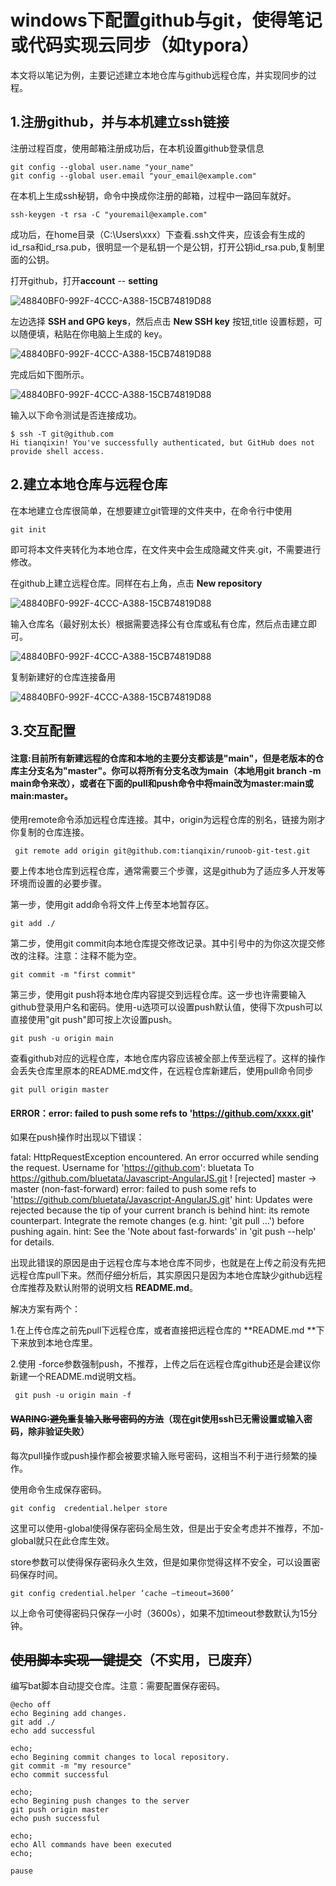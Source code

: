 # windows下配置github与git，使得笔记或代码实现云同步（如typora）

本文将以笔记为例，主要记述建立本地仓库与github远程仓库，并实现同步的过程。

## 1.注册github，并与本机建立ssh链接

注册过程百度，使用邮箱注册成功后，在本机设置github登录信息

```
git config --global user.name "your_name"
git config --global user.email "your_email@example.com"
```

在本机上生成ssh秘钥，命令中换成你注册的邮箱，过程中一路回车就好。

```
ssh-keygen -t rsa -C "youremail@example.com"
```

成功后，在home目录（C:\Users\xxx）下查看.ssh文件夹，应该会有生成的id_rsa和id_rsa.pub，很明显一个是私钥一个是公钥，打开公钥id_rsa.pub,复制里面的公钥。

打开github，打开**account** -- **setting**

![48840BF0-992F-4CCC-A388-15CB74819D88](image/48840BF0-992F-4CCC-A388-15CB74819D88.jpg)

左边选择 **SSH and GPG keys**，然后点击 **New SSH key** 按钮,title 设置标题，可以随便填，粘贴在你电脑上生成的 key。

![48840BF0-992F-4CCC-A388-15CB74819D88](image/48840BF0-992F-4CCC-A388-15CB74819D88-1594977854159.jpg)

完成后如下图所示。

![48840BF0-992F-4CCC-A388-15CB74819D88](image/48840BF0-992F-4CCC-A388-15CB74819D88-1594977898757.jpg)

输入以下命令测试是否连接成功。

```
$ ssh -T git@github.com
Hi tianqixin! You've successfully authenticated, but GitHub does not provide shell access.
```



## 2.建立本地仓库与远程仓库

在本地建立仓库很简单，在想要建立git管理的文件夹中，在命令行中使用

```
git init
```

即可将本文件夹转化为本地仓库，在文件夹中会生成隐藏文件夹.git，不需要进行修改。

在github上建立远程仓库。同样在右上角，点击 **New repository**

![48840BF0-992F-4CCC-A388-15CB74819D88](image/48840BF0-992F-4CCC-A388-15CB74819D88-1594978434972.jpg)

输入仓库名（最好别太长）根据需要选择公有仓库或私有仓库，然后点击建立即可。

![48840BF0-992F-4CCC-A388-15CB74819D88](image/48840BF0-992F-4CCC-A388-15CB74819D88-1594978520906.jpg)

复制新建好的仓库连接备用

![48840BF0-992F-4CCC-A388-15CB74819D88](image/20220212002109.png)

## 3.交互配置
#### 注意:目前所有新建远程的仓库和本地的主要分支都该是"main"，但是老版本的仓库主分支名为"master"。你可以将所有分支名改为main（本地用git branch -m main命令来改），或者在下面的pull和push命令中将main改为master:main或main:master。

使用remote命令添加远程仓库连接。其中，origin为远程仓库的别名，链接为刚才你复制的仓库连接。

```
 git remote add origin git@github.com:tianqixin/runoob-git-test.git
```

要上传本地仓库到远程仓库，通常需要三个步骤，这是github为了适应多人开发等环境而设置的必要步骤。

第一步，使用git add命令将文件上传至本地暂存区。

```
git add ./
```

第二步，使用git commit向本地仓库提交修改记录。其中引号中的为你这次提交修改的注释。注意：注释不能为空。

```
git commit -m "first commit"
```

第三步，使用git push将本地仓库内容提交到远程仓库。这一步也许需要输入github登录用户名和密码。使用-u选项可以设置push默认值，使得下次push可以直接使用"git push"即可按上次设置push。

```
git push -u origin main
```

查看github对应的远程仓库，本地仓库内容应该被全部上传至远程了。这样的操作会丢失仓库里原本的README.md文件，在远程仓库新建后，使用pull命令同步

```
git pull origin master
```


#### ERROR：error: failed to push some refs to 'https://github.com/xxxx.git'

如果在push操作时出现以下错误：

fatal: HttpRequestException encountered.
An error occurred while sending the request.
Username for 'https://github.com': bluetata
To https://github.com/bluetata/Javascript-AngularJS.git
! [rejected] master -> master (non-fast-forward)
error: failed to push some refs to 'https://github.com/bluetata/Javascript-AngularJS.git'
hint: Updates were rejected because the tip of your current branch is behind
hint: its remote counterpart. Integrate the remote changes (e.g.
hint: 'git pull ...') before pushing again.
hint: See the 'Note about fast-forwards' in 'git push --help' for details.

出现此错误的原因是由于远程仓库与本地仓库不同步，也就是在上传之前没有先把远程仓库pull下来。然而仔细分析后，其实原因只是因为本地仓库缺少github远程仓库推荐及默认附带的说明文档 **README.md**。

解决方案有两个：

1.在上传仓库之前先pull下远程仓库，或者直接把远程仓库的 **README.md **下下来放到本地仓库里。

2.使用 -force参数强制push，不推荐，上传之后在远程仓库github还是会建议你新建一个README.md说明文档。

```
 git push -u origin main -f 
```

#### ~~WARING:避免重复输入账号密码的方法~~（现在git使用ssh已无需设置或输入密码，除非验证失败）

每次pull操作或push操作都会被要求输入账号密码，这相当不利于进行频繁的操作。

使用命令生成保存密码。

```
git config  credential.helper store
```

这里可以使用-global使得保存密码全局生效，但是出于安全考虑并不推荐，不加-global就只在此仓库生效。

store参数可以使得保存密码永久生效，但是如果你觉得这样不安全，可以设置密码保存时间。

```
git config credential.helper ‘cache –timeout=3600’
```

以上命令可使得密码只保存一小时（3600s），如果不加timeout参数默认为15分钟。

## ~~使用脚本实现一键提交~~（不实用，已废弃）

编写bat脚本自动提交仓库。注意：需要配置保存密码。

```
@echo off
echo Begining add changes.
git add ./
echo add successful

echo;
echo Begining commit changes to local repository.
git commit -m "my resource"
echo commit successful

echo;
echo Begining push changes to the server
git push origin master
echo push successful

echo;
echo All commands have been executed
echo;

pause
```

